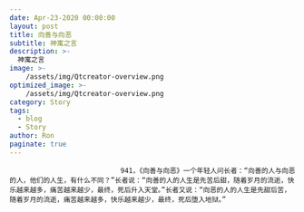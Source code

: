 ```yaml
---
date: Apr-23-2020 00:00:00
layout: post
title: 向善与向恶
subtitle: 神寓之言
description: >-
  神寓之言
image: >-
    /assets/img/Qtcreator-overview.png
optimized_image: >-
    /assets/img/Qtcreator-overview.png
category: Story
tags:
  - blog
  - Story
author: Ron
paginate: true
---
```


							　　941，《向善与向恶》一个年轻人问长者：“向善的人与向恶的人，他们的人生，有什么不同？”长者说：“向善的人的人生是先苦后甜，随着岁月的流逝，快乐越来越多，痛苦越来越少，最终，死后升入天堂。”长者又说：“向恶的人的人生是先甜后苦，随着岁月的流逝，痛苦越来越多，快乐越来越少，最终，死后堕入地狱。”
							
							
						